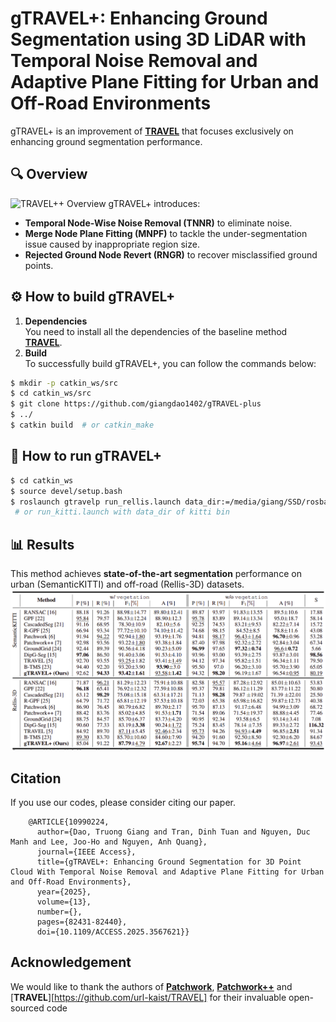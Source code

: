 # gTRAVEL+: Enhancing Ground Segmentation using 3D LiDAR with Temporal Noise Removal and Adaptive Plane Fitting for Urban and Off-Road Environments
gTRAVEL+ is an improvement of [**TRAVEL**](https://github.com/url-kaist/TRAVEL) that focuses exclusively on enhancing ground segmentation performance.  
## 🔍 Overview  
![TRAVEL++ Overview](assets/overview.png)
gTRAVEL+ introduces:  
- **Temporal Node-Wise Noise Removal (TNNR)** to eliminate noise.  
- **Merge Node Plane Fitting (MNPF)** to tackle the under-segmentation issue caused by inappropriate region size.  
- **Rejected Ground Node Revert (RNGR)** to recover misclassified ground points. 
## :gear: How to build gTRAVEL+
1. **Dependencies**  
You need to install all the dependencies of the baseline method [**TRAVEL**](https://github.com/url-kaist/TRAVEL).
2. **Build**  
To successfully build gTRAVEL+, you can follow the commands below:
```bash
$ mkdir -p catkin_ws/src
$ cd catkin_ws/src
$ git clone https://github.com/giangdao1402/gTRAVEL-plus
$ ../
$ catkin build  # or catkin_make
```
## :running: How to run gTRAVEL+
```bash
$ cd catkin_ws
$ source devel/setup.bash
$ roslaunch gtravelp run_rellis.launch data_dir:=/media/giang/SSD/rosbag/SematicKITTI/Rellis_3D_os1_cloud_node_kitti_bin/Rellis-3D/00000 rviz:=True
 # or run_kitti.launch with data_dir of kitti bin
```

## 📊 Results  
This method achieves **state-of-the-art segmentation** performance on urban (SemanticKITTI) and off-road (Rellis-3D) datasets.
![Results Image](assets/results.png)  
## Citation
If you use our codes, please consider citing our paper.
```
	@ARTICLE{10990224,
	  author={Dao, Truong Giang and Tran, Dinh Tuan and Nguyen, Duc Manh and Lee, Joo-Ho and Nguyen, Anh Quang},
	  journal={IEEE Access}, 
	  title={gTRAVEL+: Enhancing Ground Segmentation for 3D Point Cloud With Temporal Noise Removal and Adaptive Plane Fitting for Urban and Off-Road Environments}, 
	  year={2025},
	  volume={13},
	  number={},
	  pages={82431-82440},
	  doi={10.1109/ACCESS.2025.3567621}}
```
## Acknowledgement
We would like to thank the authors of [**Patchwork**](https://github.com/limHyungTae/patchwork/), [**Patchwork++**](https://github.com/url-kaist/patchwork-plusplus) and [**TRAVEL**][https://github.com/url-kaist/TRAVEL] for their invaluable open-sourced code
